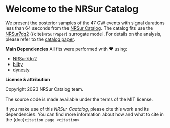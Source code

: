 # Welcome to the NRSur Catalog

We present the posterior samples of the 47 GW events with signal durations less than 64 seconds from the [NRSur Catalog](https://www.nrsur.org).
The catalog fits use the [NRSur7dq2] ({cite}`NrSurPaper`) surrogate model.
For details on the analysis, please refer to the [catalog paper].


**Main Dependencies**
All fits were performed with ❤️  using:

*   [NRSur7dq2]
*   [bilby]
*   [dynesty]

**License & attribution**

Copyright 2023 NRSur Catalog team.

The source code is made available under the terms of the MIT license.

If you make use of this *NRSur Caatalog*, please cite this work and its dependencies. You
can find more information about how and what to cite in the
{doc}`citation page <citation>`



[catalog paper]: https://arxiv.org/abs/2301.07215
[NRSur7dq2]: https://arxiv.org/abs/2301.07215
[bilby]: https://lscsoft.docs.ligo.org/bilby/index.html
[dynesty]: https://dynesty.readthedocs.io/
